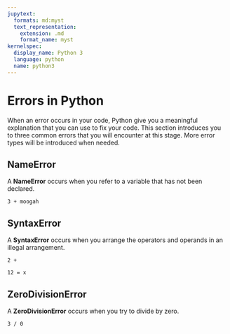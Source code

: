 ```yaml
---
jupytext:
  formats: md:myst
  text_representation:
    extension: .md
    format_name: myst
kernelspec:
  display_name: Python 3
  language: python
  name: python3
---
```


# Errors in Python

When an error occurs in your code, Python give you a meaningful explanation that you can use to fix your code. This section introduces you to three common errors that you will encounter at this stage. More error types will be introduced when needed. 


## NameError

A **NameError** occurs when you refer to a variable that has not been declared. 

```{code-cell} ipython3
3 + moogah
```


## SyntaxError

A **SyntaxError** occurs when you arrange the operators and operands in an illegal arrangement. 

```{code-cell} ipython3
2 + 
```

```{code-cell} ipython3
12 = x
```

## ZeroDivisionError

A **ZeroDivisionError** occurs when you try to divide by zero. 

```{code-cell} ipython3
3 / 0
```
